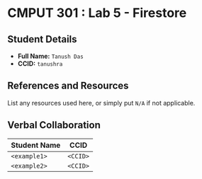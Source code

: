 # CMPUT 301 : Lab 5 - Firestore

## Student Details

- **Full Name:** `Tanush Das`
- **CCID:** `tanushra`

## References and Resources

List any resources used here, or simply put `N/A` if not applicable.

## Verbal Collaboration

| Student Name | CCID     |
| ------------ | -------- |
| `<example1>` | `<CCID>` |
| `<example2>` | `<CCID>` |
